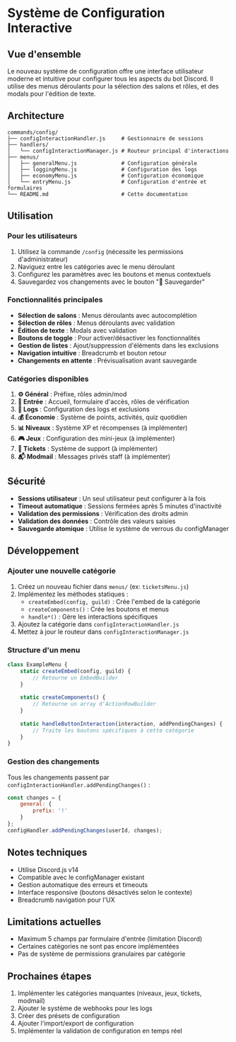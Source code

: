 # Système de Configuration Interactive

## Vue d'ensemble

Le nouveau système de configuration offre une interface utilisateur moderne et intuitive pour configurer tous les aspects du bot Discord. Il utilise des menus déroulants pour la sélection des salons et rôles, et des modals pour l'édition de texte.

## Architecture

```
commands/config/
├── configInteractionHandler.js     # Gestionnaire de sessions
├── handlers/
│   └── configInteractionManager.js # Routeur principal d'interactions
├── menus/
│   ├── generalMenu.js              # Configuration générale
│   ├── loggingMenu.js              # Configuration des logs
│   ├── economyMenu.js              # Configuration économique
│   └── entryMenu.js                # Configuration d'entrée et formulaires
└── README.md                       # Cette documentation
```

## Utilisation

### Pour les utilisateurs

1. Utilisez la commande `/config` (nécessite les permissions d'administrateur)
2. Naviguez entre les catégories avec le menu déroulant
3. Configurez les paramètres avec les boutons et menus contextuels
4. Sauvegardez vos changements avec le bouton "💾 Sauvegarder"

### Fonctionnalités principales

- **Sélection de salons** : Menus déroulants avec autocomplétion
- **Sélection de rôles** : Menus déroulants avec validation
- **Édition de texte** : Modals avec validation
- **Boutons de toggle** : Pour activer/désactiver les fonctionnalités
- **Gestion de listes** : Ajout/suppression d'éléments dans les exclusions
- **Navigation intuitive** : Breadcrumb et bouton retour
- **Changements en attente** : Prévisualisation avant sauvegarde

### Catégories disponibles

1. **⚙️ Général** : Préfixe, rôles admin/mod
2. **🚪 Entrée** : Accueil, formulaire d'accès, rôles de vérification
3. **📝 Logs** : Configuration des logs et exclusions
4. **💰 Économie** : Système de points, activités, quiz quotidien
5. **📊 Niveaux** : Système XP et récompenses (à implémenter)
6. **🎮 Jeux** : Configuration des mini-jeux (à implémenter)
7. **🎫 Tickets** : Système de support (à implémenter)
8. **📬 Modmail** : Messages privés staff (à implémenter)

## Sécurité

- **Sessions utilisateur** : Un seul utilisateur peut configurer à la fois
- **Timeout automatique** : Sessions fermées après 5 minutes d'inactivité
- **Validation des permissions** : Vérification des droits admin
- **Validation des données** : Contrôle des valeurs saisies
- **Sauvegarde atomique** : Utilise le système de verrous du configManager

## Développement

### Ajouter une nouvelle catégorie

1. Créez un nouveau fichier dans `menus/` (ex: `ticketsMenu.js`)
2. Implémentez les méthodes statiques :
   - `createEmbed(config, guild)` : Crée l'embed de la catégorie
   - `createComponents()` : Crée les boutons et menus
   - `handle*()` : Gère les interactions spécifiques
3. Ajoutez la catégorie dans `configInteractionHandler.js`
4. Mettez à jour le routeur dans `configInteractionManager.js`

### Structure d'un menu

```javascript
class ExampleMenu {
    static createEmbed(config, guild) {
        // Retourne un EmbedBuilder
    }
    
    static createComponents() {
        // Retourne un array d'ActionRowBuilder
    }
    
    static handleButtonInteraction(interaction, addPendingChanges) {
        // Traite les boutons spécifiques à cette catégorie
    }
}
```

### Gestion des changements

Tous les changements passent par `configInteractionHandler.addPendingChanges()` :

```javascript
const changes = {
    general: {
        prefix: '!'
    }
};
configHandler.addPendingChanges(userId, changes);
```

## Notes techniques

- Utilise Discord.js v14
- Compatible avec le configManager existant
- Gestion automatique des erreurs et timeouts
- Interface responsive (boutons désactivés selon le contexte)
- Breadcrumb navigation pour l'UX

## Limitations actuelles

- Maximum 5 champs par formulaire d'entrée (limitation Discord)
- Certaines catégories ne sont pas encore implémentées
- Pas de système de permissions granulaires par catégorie

## Prochaines étapes

1. Implémenter les catégories manquantes (niveaux, jeux, tickets, modmail)
2. Ajouter le système de webhooks pour les logs
3. Créer des présets de configuration
4. Ajouter l'import/export de configuration
5. Implémenter la validation de configuration en temps réel